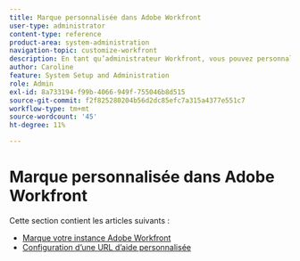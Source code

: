 ```yaml
---
title: Marque personnalisée dans Adobe Workfront
user-type: administrator
content-type: reference
product-area: system-administration
navigation-topic: customize-workfront
description: En tant qu’administrateur Workfront, vous pouvez personnaliser la valorisation de marque dans votre instance Workfront et créer une URL d’aide personnalisée.
author: Caroline
feature: System Setup and Administration
role: Admin
exl-id: 8a733194-f99b-4066-949f-755046b8d515
source-git-commit: f2f825280204b56d2dc85efc7a315a4377e551c7
workflow-type: tm+mt
source-wordcount: '45'
ht-degree: 11%

---
```


# Marque personnalisée dans Adobe Workfront

Cette section contient les articles suivants :

* [Marque votre instance Adobe Workfront](../../../administration-and-setup/customize-workfront/brand-workfront/brand-your-workfront-instance.md)
* [Configuration d’une URL d’aide personnalisée](../../../administration-and-setup/customize-workfront/brand-workfront/configure-custom-help-url.md)
